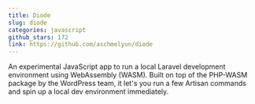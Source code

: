 ```yaml
---
title: Diode
slug: diode
categories: javascript
github_stars: 172
link: https://github.com/aschmelyun/diode
---
```


An experimental JavaScript app to run a local Laravel development environment using WebAssembly (WASM). Built on top of the PHP-WASM package by the WordPress team, it let's you run a few Artisan commands and spin up a local dev environment immediately.